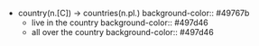 - country(n.[C]) -> countries(n.pl.)
  background-color:: #49767b
	- live in the country
	  background-color:: #497d46
	- all over the country
	  background-color:: #497d46